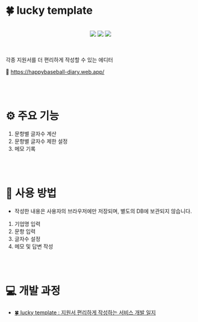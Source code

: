 # 🍀 lucky template

<div align=center>
<br/>
 <img src="https://img.shields.io/badge/React-61DAFB?style=flat-square&logo=React&logoColor=black"/>
  <img src="https://img.shields.io/badge/Typescript-3178C6?style=flat-square&logo=Typescript&logoColor=white"/>
  <img src="https://img.shields.io/badge/styled components-DB7093?style=flat-square&logo=styled-components&logoColor=white"/>
  <br/><br/>
</div><br/>

각종 지원서를 더 편리하게 작성할 수 있는 에디터

🔗 https://happybaseball-diary.web.app/

<br/><br/>

# ⚙️ 주요 기능
1. 문항별 글자수 계산
2. 문항별 글자수 제한 설정
3. 메모 기록

<br/><br/>

# 📝 사용 방법
- 작성한 내용은 사용자의 브라우저에만 저장되며, 별도의 DB에 보관되지 않습니다.
1. 기업명 입력
2. 문항 입력
3. 글자수 설정
4. 메모 및 답변 작성

<br/><br/>

# 💻 개발 과정

- [🍀 lucky template : 지원서 편리하게 작성하는 서비스 개발 일지](https://inner-stella.tistory.com/entry/%F0%9F%8D%80-lucky-template-%EC%A7%80%EC%9B%90%EC%84%9C-%ED%8E%B8%EB%A6%AC%ED%95%98%EA%B2%8C-%EC%9E%91%EC%84%B1%ED%95%98%EB%8A%94-%EC%84%9C%EB%B9%84%EC%8A%A4-%EA%B0%9C%EB%B0%9C-%EC%9D%BC%EC%A7%80)
